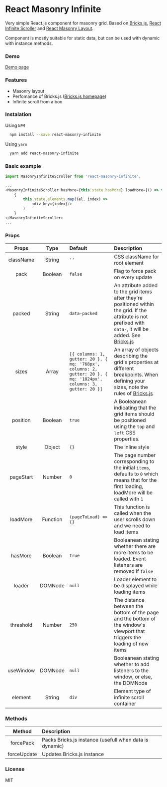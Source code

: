 # React Masonry Infinite

Very simple React.js component for masonry grid. Based on [Bricks.js](https://github.com/callmecavs/bricks.js), [React Infinite Scroller](https://github.com/CassetteRocks/react-infinite-scroller) and [React Masonry Layout](https://github.com/scarletsky/react-masonry-layout).

Component is mostly suitable for static data, but can be used with dynamic with instance methods.

### Demo
[Demo page](https://skoob13.github.io/react-masonry-infinite)

### Features
- Masonry layout
- Perfomance of Bricks.js ([Bricks.js homepage](http://callmecavs.com/bricks.js/))
- Infinite scroll from a box

### Instalation

Using `NPM`

```sh
  npm install --save react-masonry-infinite
```

Using `yarn`

```sh
  yarn add react-masonry-infinite
```

### Basic example
```js
import MasonryInfiniteScroller from 'react-masonry-infinite';

...
<MasonryInfiniteScroller hasMore={this.state.hasMore} loadMore={() => this.setState({ elements: this.state.elements.push("Element") })}>
    {
        this.state.elements.map((el, index) =>
            <div key={index}/>
        )
    }
</MasonryInfiniteScroller>
...
```

### Props

|Props|Type|Default|Description|
|:-:|:-:|:--|:--|
|        className          |       String      |        `''`      | CSS className for root element           |
|      pack        |       Boolean      |    `false`   | Flag to force pack on every update |
|      packed        |       String      |    `data-packed`   | An attribute added to the grid items after they're positioned within the grid. If the attribute is not prefixed with `data-`, it will be added. See [Bricks.js](https://github.com/callmecavs/bricks.js) |
|       sizes         |       Array       |    `[{ columns: 1, gutter: 20 }, { mq: '768px', columns: 2, gutter: 20 }, { mq: '1024px', columns: 3, gutter: 20 }]` | An array of objects describing the grid's properties at different breakpoints. When defining your sizes, note the rules of [Bricks.js](https://github.com/callmecavs/bricks.js) |
|       position        |       Boolean      |         `true`       | A Booleanean indicating that the grid items should be positioned using the `top` and `left` CSS properties. |
|       style        |       Object      |         `{}`       | The inline style |
|  pageStart    |      Number     |      `0`    | The page number corresponding to the initial `items`, defaults to `0` which means that for the first loading, loadMore will be called with `1` |
|  loadMore    |      Function     |      `(pageToLoad) => {}`    | This function is called when the user scrolls down and we need to load items |
|  hasMore    |      Boolean     |      `true`    | Booleanean stating whether there are more items to be loaded. Event listeners are removed if `false` |
|  loader    |      DOMNode     |      `null`    | Loader element to be displayed while loading items |
|  threshold    |      Number     |      `250`    | The distance between the bottom of the page and the bottom of the window's viewport that triggers the loading of new items |
|  useWindow    |      DOMNode     |      `null`    | Booleanean stating whether to add listeners to the window, or else, the DOMNode |
|      element        |       String      |    `div`   | Element type of infinite scroll container |

### Methods

|Method|Description|
|:-:|:--|
|forcePack|Packs Bricks.js instance (usefull when data is dynamic)|
|forceUpdate|Updates Bricks.js instance|

### License
MIT
